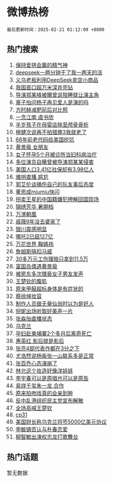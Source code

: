 # 微博热榜

`最后更新时间：2025-02-21 01:12:09 +0800`

## 热门搜索

1. [保持爱拼会赢的精气神](https://m.weibo.cn/search?containerid=100103type%3D1%26t%3D10%26q%3D%23%E4%BF%9D%E6%8C%81%E7%88%B1%E6%8B%BC%E4%BC%9A%E8%B5%A2%E7%9A%84%E7%B2%BE%E6%B0%94%E7%A5%9E%23&stream_entry_id=51&isnewpage=1&extparam=seat%3D1%26filter_type%3Drealtimehot%26cate%3D10103%26c_type%3D51%26pos%3D0%26q%3D%2523%25E4%25BF%259D%25E6%258C%2581%25E7%2588%25B1%25E6%258B%25BC%25E4%25BC%259A%25E8%25B5%25A2%25E7%259A%2584%25E7%25B2%25BE%25E6%25B0%2594%25E7%25A5%259E%2523%26dgr%3D0%26stream_entry_id%3D51%26display_time%3D1740071528%26pre_seqid%3D17400715282090121986126)
1. [deepseek一两分钟干了我一两天的活](https://m.weibo.cn/search?containerid=100103type%3D1%26t%3D10%26q%3D%23deepseek%E4%B8%80%E4%B8%A4%E5%88%86%E9%92%9F%E5%B9%B2%E4%BA%86%E6%88%91%E4%B8%80%E4%B8%A4%E5%A4%A9%E7%9A%84%E6%B4%BB%23&stream_entry_id=31&isnewpage=1&extparam=seat%3D1%26flag%3D16%26pos%3D0%26c_type%3D31%26lcate%3D5001%26filter_type%3Drealtimehot%26realpos%3D1%26cate%3D5001%26band_rank%3D1%26q%3D%2523deepseek%25E4%25B8%2580%25E4%25B8%25A4%25E5%2588%2586%25E9%2592%259F%25E5%25B9%25B2%25E4%25BA%2586%25E6%2588%2591%25E4%25B8%2580%25E4%25B8%25A4%25E5%25A4%25A9%25E7%259A%2584%25E6%25B4%25BB%2523%26dgr%3D0%26stream_entry_id%3D31%26display_time%3D1740071528%26pre_seqid%3D17400715282090121986126)
1. [义乌老板利用DeepSeek卖空小商品](https://m.weibo.cn/search?containerid=100103type%3D1%26t%3D10%26q%3D%23%E4%B9%89%E4%B9%8C%E8%80%81%E6%9D%BF%E5%88%A9%E7%94%A8DeepSeek%E5%8D%96%E7%A9%BA%E5%B0%8F%E5%95%86%E5%93%81%23&stream_entry_id=31&isnewpage=1&extparam=seat%3D1%26flag%3D2%26pos%3D1%26c_type%3D31%26lcate%3D5001%26filter_type%3Drealtimehot%26realpos%3D2%26cate%3D5001%26band_rank%3D2%26q%3D%2523%25E4%25B9%2589%25E4%25B9%258C%25E8%2580%2581%25E6%259D%25BF%25E5%2588%25A9%25E7%2594%25A8DeepSeek%25E5%258D%2596%25E7%25A9%25BA%25E5%25B0%258F%25E5%2595%2586%25E5%2593%2581%2523%26dgr%3D0%26stream_entry_id%3D31%26display_time%3D1740071528%26pre_seqid%3D17400715282090121986126)
1. [我国首口超万米深井完钻](https://m.weibo.cn/search?containerid=100103type%3D1%26t%3D10%26q%3D%23%E6%88%91%E5%9B%BD%E9%A6%96%E5%8F%A3%E8%B6%85%E4%B8%87%E7%B1%B3%E6%B7%B1%E4%BA%95%E5%AE%8C%E9%92%BB%23&stream_entry_id=31&isnewpage=1&extparam=seat%3D1%26flag%3D0%26pos%3D2%26c_type%3D31%26lcate%3D5001%26filter_type%3Drealtimehot%26realpos%3D3%26cate%3D5001%26band_rank%3D3%26q%3D%2523%25E6%2588%2591%25E5%259B%25BD%25E9%25A6%2596%25E5%258F%25A3%25E8%25B6%2585%25E4%25B8%2587%25E7%25B1%25B3%25E6%25B7%25B1%25E4%25BA%2595%25E5%25AE%258C%25E9%2592%25BB%2523%26dgr%3D0%26stream_entry_id%3D31%26display_time%3D1740071528%26pre_seqid%3D17400715282090121986126)
1. [导演郑某峰被曝曾说陪睡就让演主角](https://m.weibo.cn/search?containerid=100103type%3D1%26t%3D10%26q%3D%23%E5%AF%BC%E6%BC%94%E9%83%91%E6%9F%90%E5%B3%B0%E8%A2%AB%E6%9B%9D%E6%9B%BE%E8%AF%B4%E9%99%AA%E7%9D%A1%E5%B0%B1%E8%AE%A9%E6%BC%94%E4%B8%BB%E8%A7%92%23&stream_entry_id=31&isnewpage=1&extparam=seat%3D1%26flag%3D1%26pos%3D3%26c_type%3D31%26lcate%3D5001%26filter_type%3Drealtimehot%26realpos%3D4%26cate%3D5001%26band_rank%3D4%26q%3D%2523%25E5%25AF%25BC%25E6%25BC%2594%25E9%2583%2591%25E6%259F%2590%25E5%25B3%25B0%25E8%25A2%25AB%25E6%259B%259D%25E6%259B%25BE%25E8%25AF%25B4%25E9%2599%25AA%25E7%259D%25A1%25E5%25B0%25B1%25E8%25AE%25A9%25E6%25BC%2594%25E4%25B8%25BB%25E8%25A7%2592%2523%26dgr%3D0%26stream_entry_id%3D31%26display_time%3D1740071528%26pre_seqid%3D17400715282090121986126)
1. [章子怡问杨子再见爱人是演的吗](https://m.weibo.cn/search?containerid=100103type%3D1%26t%3D10%26q%3D%E7%AB%A0%E5%AD%90%E6%80%A1%E9%97%AE%E6%9D%A8%E5%AD%90%E5%86%8D%E8%A7%81%E7%88%B1%E4%BA%BA%E6%98%AF%E6%BC%94%E7%9A%84%E5%90%97&stream_entry_id=31&isnewpage=1&extparam=seat%3D1%26flag%3D2%26pos%3D4%26c_type%3D31%26lcate%3D5001%26filter_type%3Drealtimehot%26realpos%3D5%26cate%3D5001%26band_rank%3D5%26q%3D%25E7%25AB%25A0%25E5%25AD%2590%25E6%2580%25A1%25E9%2597%25AE%25E6%259D%25A8%25E5%25AD%2590%25E5%2586%258D%25E8%25A7%2581%25E7%2588%25B1%25E4%25BA%25BA%25E6%2598%25AF%25E6%25BC%2594%25E7%259A%2584%25E5%2590%2597%26dgr%3D0%26stream_entry_id%3D31%26display_time%3D1740071528%26pre_seqid%3D17400715282090121986126)
1. [方时赫减肥前后对比照](https://m.weibo.cn/search?containerid=100103type%3D1%26t%3D10%26q%3D%23%E6%96%B9%E6%97%B6%E8%B5%AB%E5%87%8F%E8%82%A5%E5%89%8D%E5%90%8E%E5%AF%B9%E6%AF%94%E7%85%A7%23&stream_entry_id=31&isnewpage=1&extparam=seat%3D1%26flag%3D1%26pos%3D5%26c_type%3D31%26lcate%3D5001%26filter_type%3Drealtimehot%26realpos%3D6%26cate%3D5001%26band_rank%3D6%26q%3D%2523%25E6%2596%25B9%25E6%2597%25B6%25E8%25B5%25AB%25E5%2587%258F%25E8%2582%25A5%25E5%2589%258D%25E5%2590%258E%25E5%25AF%25B9%25E6%25AF%2594%25E7%2585%25A7%2523%26dgr%3D0%26stream_entry_id%3D31%26display_time%3D1740071528%26pre_seqid%3D17400715282090121986126)
1. [一念江南 虞书欣](https://m.weibo.cn/search?containerid=100103type%3D1%26t%3D10%26q%3D%E4%B8%80%E5%BF%B5%E6%B1%9F%E5%8D%97+%E8%99%9E%E4%B9%A6%E6%AC%A3&stream_entry_id=31&isnewpage=1&extparam=seat%3D1%26flag%3D0%26pos%3D6%26c_type%3D31%26lcate%3D5001%26filter_type%3Drealtimehot%26realpos%3D7%26cate%3D5001%26band_rank%3D7%26q%3D%25E4%25B8%2580%25E5%25BF%25B5%25E6%25B1%259F%25E5%258D%2597%2520%25E8%2599%259E%25E4%25B9%25A6%25E6%25AC%25A3%26dgr%3D0%26stream_entry_id%3D31%26display_time%3D1740071528%26pre_seqid%3D17400715282090121986126)
1. [半岁孩子在母婴店摔至颅骨骨折](https://m.weibo.cn/search?containerid=100103type%3D1%26t%3D10%26q%3D%23%E5%8D%8A%E5%B2%81%E5%AD%A9%E5%AD%90%E5%9C%A8%E6%AF%8D%E5%A9%B4%E5%BA%97%E6%91%94%E8%87%B3%E9%A2%85%E9%AA%A8%E9%AA%A8%E6%8A%98%23&stream_entry_id=31&isnewpage=1&extparam=seat%3D1%26flag%3D1%26pos%3D7%26c_type%3D31%26lcate%3D5001%26filter_type%3Drealtimehot%26realpos%3D8%26cate%3D5001%26band_rank%3D8%26q%3D%2523%25E5%258D%258A%25E5%25B2%2581%25E5%25AD%25A9%25E5%25AD%2590%25E5%259C%25A8%25E6%25AF%258D%25E5%25A9%25B4%25E5%25BA%2597%25E6%2591%2594%25E8%2587%25B3%25E9%25A2%2585%25E9%25AA%25A8%25E9%25AA%25A8%25E6%258A%2598%2523%26dgr%3D0%26stream_entry_id%3D31%26display_time%3D1740071528%26pre_seqid%3D17400715282090121986126)
1. [檀健次说再不拍猎罪3我就老了](https://m.weibo.cn/search?containerid=100103type%3D1%26t%3D10%26q%3D%23%E6%AA%80%E5%81%A5%E6%AC%A1%E8%AF%B4%E5%86%8D%E4%B8%8D%E6%8B%8D%E7%8C%8E%E7%BD%AA3%E6%88%91%E5%B0%B1%E8%80%81%E4%BA%86%23&stream_entry_id=31&isnewpage=1&extparam=seat%3D1%26flag%3D0%26pos%3D8%26c_type%3D31%26lcate%3D5001%26filter_type%3Drealtimehot%26realpos%3D9%26cate%3D5001%26band_rank%3D9%26q%3D%2523%25E6%25AA%2580%25E5%2581%25A5%25E6%25AC%25A1%25E8%25AF%25B4%25E5%2586%258D%25E4%25B8%258D%25E6%258B%258D%25E7%258C%258E%25E7%25BD%25AA3%25E6%2588%2591%25E5%25B0%25B1%25E8%2580%2581%25E4%25BA%2586%2523%26dgr%3D0%26stream_entry_id%3D31%26display_time%3D1740071528%26pre_seqid%3D17400715282090121986126)
1. [66年前老代码给美国挖坑](https://m.weibo.cn/search?containerid=100103type%3D1%26t%3D10%26q%3D%2366%E5%B9%B4%E5%89%8D%E8%80%81%E4%BB%A3%E7%A0%81%E7%BB%99%E7%BE%8E%E5%9B%BD%E6%8C%96%E5%9D%91%23&stream_entry_id=31&isnewpage=1&extparam=seat%3D1%26flag%3D1%26pos%3D9%26c_type%3D31%26lcate%3D5001%26filter_type%3Drealtimehot%26realpos%3D10%26cate%3D5001%26band_rank%3D10%26q%3D%252366%25E5%25B9%25B4%25E5%2589%258D%25E8%2580%2581%25E4%25BB%25A3%25E7%25A0%2581%25E7%25BB%2599%25E7%25BE%258E%25E5%259B%25BD%25E6%258C%2596%25E5%259D%2591%2523%26dgr%3D0%26stream_entry_id%3D31%26display_time%3D1740071528%26pre_seqid%3D17400715282090121986126)
1. [黄景瑜 女朋友](https://m.weibo.cn/search?containerid=100103type%3D1%26t%3D10%26q%3D%E9%BB%84%E6%99%AF%E7%91%9C+%E5%A5%B3%E6%9C%8B%E5%8F%8B&stream_entry_id=31&isnewpage=1&extparam=seat%3D1%26flag%3D2%26pos%3D10%26c_type%3D31%26lcate%3D5001%26filter_type%3Drealtimehot%26realpos%3D11%26cate%3D5001%26band_rank%3D11%26q%3D%25E9%25BB%2584%25E6%2599%25AF%25E7%2591%259C%2520%25E5%25A5%25B3%25E6%259C%258B%25E5%258F%258B%26dgr%3D0%26stream_entry_id%3D31%26display_time%3D1740071528%26pre_seqid%3D17400715282090121986126)
1. [女子怀孕5个月被诊所当妇科病治疗](https://m.weibo.cn/search?containerid=100103type%3D1%26t%3D10%26q%3D%23%E5%A5%B3%E5%AD%90%E6%80%80%E5%AD%955%E4%B8%AA%E6%9C%88%E8%A2%AB%E8%AF%8A%E6%89%80%E5%BD%93%E5%A6%87%E7%A7%91%E7%97%85%E6%B2%BB%E7%96%97%23&stream_entry_id=31&isnewpage=1&extparam=seat%3D1%26flag%3D2%26pos%3D11%26c_type%3D31%26lcate%3D5001%26filter_type%3Drealtimehot%26realpos%3D12%26cate%3D5001%26band_rank%3D12%26q%3D%2523%25E5%25A5%25B3%25E5%25AD%2590%25E6%2580%2580%25E5%25AD%25955%25E4%25B8%25AA%25E6%259C%2588%25E8%25A2%25AB%25E8%25AF%258A%25E6%2589%2580%25E5%25BD%2593%25E5%25A6%2587%25E7%25A7%2591%25E7%2597%2585%25E6%25B2%25BB%25E7%2596%2597%2523%26dgr%3D0%26stream_entry_id%3D31%26display_time%3D1740071528%26pre_seqid%3D17400715282090121986126)
1. [多位演员自曝曾被导演郑某某侵害](https://m.weibo.cn/search?containerid=100103type%3D1%26t%3D10%26q%3D%23%E5%A4%9A%E4%BD%8D%E6%BC%94%E5%91%98%E8%87%AA%E6%9B%9D%E6%9B%BE%E8%A2%AB%E5%AF%BC%E6%BC%94%E9%83%91%E6%9F%90%E6%9F%90%E4%BE%B5%E5%AE%B3%23&stream_entry_id=31&isnewpage=1&extparam=seat%3D1%26flag%3D2%26pos%3D12%26c_type%3D31%26lcate%3D5001%26filter_type%3Drealtimehot%26realpos%3D13%26cate%3D5001%26band_rank%3D13%26q%3D%2523%25E5%25A4%259A%25E4%25BD%258D%25E6%25BC%2594%25E5%2591%2598%25E8%2587%25AA%25E6%259B%259D%25E6%259B%25BE%25E8%25A2%25AB%25E5%25AF%25BC%25E6%25BC%2594%25E9%2583%2591%25E6%259F%2590%25E6%259F%2590%25E4%25BE%25B5%25E5%25AE%25B3%2523%26dgr%3D0%26stream_entry_id%3D31%26display_time%3D1740071528%26pre_seqid%3D17400715282090121986126)
1. [美国人口3.41亿社保却有3.98亿人](https://m.weibo.cn/search?containerid=100103type%3D1%26t%3D10%26q%3D%23%E7%BE%8E%E5%9B%BD%E4%BA%BA%E5%8F%A33.41%E4%BA%BF%E7%A4%BE%E4%BF%9D%E5%8D%B4%E6%9C%893.98%E4%BA%BF%E4%BA%BA%23&stream_entry_id=31&isnewpage=1&extparam=seat%3D1%26flag%3D1%26pos%3D13%26c_type%3D31%26lcate%3D5001%26filter_type%3Drealtimehot%26realpos%3D14%26cate%3D5001%26band_rank%3D14%26q%3D%2523%25E7%25BE%258E%25E5%259B%25BD%25E4%25BA%25BA%25E5%258F%25A33.41%25E4%25BA%25BF%25E7%25A4%25BE%25E4%25BF%259D%25E5%258D%25B4%25E6%259C%25893.98%25E4%25BA%25BF%25E4%25BA%25BA%2523%26dgr%3D0%26stream_entry_id%3D31%26display_time%3D1740071528%26pre_seqid%3D17400715282090121986126)
1. [难哄直播 尴尬](https://m.weibo.cn/search?containerid=100103type%3D1%26t%3D10%26q%3D%E9%9A%BE%E5%93%84%E7%9B%B4%E6%92%AD+%E5%B0%B4%E5%B0%AC&stream_entry_id=31&isnewpage=1&extparam=seat%3D1%26flag%3D0%26pos%3D14%26c_type%3D31%26lcate%3D5001%26filter_type%3Drealtimehot%26realpos%3D15%26cate%3D5001%26band_rank%3D15%26q%3D%25E9%259A%25BE%25E5%2593%2584%25E7%259B%25B4%25E6%2592%25AD%2520%25E5%25B0%25B4%25E5%25B0%25AC%26dgr%3D0%26stream_entry_id%3D31%26display_time%3D1740071528%26pre_seqid%3D17400715282090121986126)
1. [郭艾伦谈捅伤自己的队友事后态度](https://m.weibo.cn/search?containerid=100103type%3D1%26t%3D10%26q%3D%23%E9%83%AD%E8%89%BE%E4%BC%A6%E8%B0%88%E6%8D%85%E4%BC%A4%E8%87%AA%E5%B7%B1%E7%9A%84%E9%98%9F%E5%8F%8B%E4%BA%8B%E5%90%8E%E6%80%81%E5%BA%A6%23&stream_entry_id=31&isnewpage=1&extparam=seat%3D1%26flag%3D0%26pos%3D15%26c_type%3D31%26lcate%3D5001%26filter_type%3Drealtimehot%26realpos%3D16%26cate%3D5001%26band_rank%3D16%26q%3D%2523%25E9%2583%25AD%25E8%2589%25BE%25E4%25BC%25A6%25E8%25B0%2588%25E6%258D%2585%25E4%25BC%25A4%25E8%2587%25AA%25E5%25B7%25B1%25E7%259A%2584%25E9%2598%259F%25E5%258F%258B%25E4%25BA%258B%25E5%2590%258E%25E6%2580%2581%25E5%25BA%25A6%2523%26dgr%3D0%26stream_entry_id%3D31%26display_time%3D1740071528%26pre_seqid%3D17400715282090121986126)
1. [董思成miumiu快闪](https://m.weibo.cn/search?containerid=100103type%3D1%26t%3D10%26q%3D%23%E8%91%A3%E6%80%9D%E6%88%90miumiu%E5%BF%AB%E9%97%AA%23&stream_entry_id=31&isnewpage=1&extparam=seat%3D1%26flag%3D1%26pos%3D16%26c_type%3D31%26lcate%3D5001%26filter_type%3Drealtimehot%26realpos%3D17%26cate%3D5001%26band_rank%3D17%26q%3D%2523%25E8%2591%25A3%25E6%2580%259D%25E6%2588%2590miumiu%25E5%25BF%25AB%25E9%2597%25AA%2523%26dgr%3D0%26stream_entry_id%3D31%26display_time%3D1740071528%26pre_seqid%3D17400715282090121986126)
1. [拐卖王星的中国籍嫌犯押解回国现场](https://m.weibo.cn/search?containerid=100103type%3D1%26t%3D10%26q%3D%23%E6%8B%90%E5%8D%96%E7%8E%8B%E6%98%9F%E7%9A%84%E4%B8%AD%E5%9B%BD%E7%B1%8D%E5%AB%8C%E7%8A%AF%E6%8A%BC%E8%A7%A3%E5%9B%9E%E5%9B%BD%E7%8E%B0%E5%9C%BA%23&stream_entry_id=31&isnewpage=1&extparam=seat%3D1%26flag%3D0%26pos%3D17%26c_type%3D31%26lcate%3D5001%26filter_type%3Drealtimehot%26realpos%3D18%26cate%3D5001%26band_rank%3D18%26q%3D%2523%25E6%258B%2590%25E5%258D%2596%25E7%258E%258B%25E6%2598%259F%25E7%259A%2584%25E4%25B8%25AD%25E5%259B%25BD%25E7%25B1%258D%25E5%25AB%258C%25E7%258A%25AF%25E6%258A%25BC%25E8%25A7%25A3%25E5%259B%259E%25E5%259B%25BD%25E7%258E%25B0%25E5%259C%25BA%2523%26dgr%3D0%26stream_entry_id%3D31%26display_time%3D1740071528%26pre_seqid%3D17400715282090121986126)
1. [锦绣芳华 暑期档](https://m.weibo.cn/search?containerid=100103type%3D1%26t%3D10%26q%3D%E9%94%A6%E7%BB%A3%E8%8A%B3%E5%8D%8E+%E6%9A%91%E6%9C%9F%E6%A1%A3&stream_entry_id=31&isnewpage=1&extparam=seat%3D1%26flag%3D0%26pos%3D18%26c_type%3D31%26lcate%3D5001%26filter_type%3Drealtimehot%26realpos%3D19%26cate%3D5001%26band_rank%3D19%26q%3D%25E9%2594%25A6%25E7%25BB%25A3%25E8%258A%25B3%25E5%258D%258E%2520%25E6%259A%2591%25E6%259C%259F%25E6%25A1%25A3%26dgr%3D0%26stream_entry_id%3D31%26display_time%3D1740071528%26pre_seqid%3D17400715282090121986126)
1. [万渣朝凰](https://m.weibo.cn/search?containerid=100103type%3D1%26t%3D10%26q%3D%E4%B8%87%E6%B8%A3%E6%9C%9D%E5%87%B0&stream_entry_id=31&isnewpage=1&extparam=seat%3D1%26flag%3D0%26pos%3D19%26c_type%3D31%26lcate%3D5001%26filter_type%3Drealtimehot%26realpos%3D20%26cate%3D5001%26band_rank%3D20%26q%3D%25E4%25B8%2587%25E6%25B8%25A3%25E6%259C%259D%25E5%2587%25B0%26dgr%3D0%26stream_entry_id%3D31%26display_time%3D1740071528%26pre_seqid%3D17400715282090121986126)
1. [戚薇9年没去婆家了](https://m.weibo.cn/search?containerid=100103type%3D1%26t%3D10%26q%3D%23%E6%88%9A%E8%96%879%E5%B9%B4%E6%B2%A1%E5%8E%BB%E5%A9%86%E5%AE%B6%E4%BA%86%23&stream_entry_id=31&isnewpage=1&extparam=seat%3D1%26flag%3D2%26pos%3D20%26c_type%3D31%26lcate%3D5001%26filter_type%3Drealtimehot%26realpos%3D21%26cate%3D5001%26band_rank%3D21%26q%3D%2523%25E6%2588%259A%25E8%2596%25879%25E5%25B9%25B4%25E6%25B2%25A1%25E5%258E%25BB%25E5%25A9%2586%25E5%25AE%25B6%25E4%25BA%2586%2523%26dgr%3D0%26stream_entry_id%3D31%26display_time%3D1740071528%26pre_seqid%3D17400715282090121986126)
1. [银川震感明显](https://m.weibo.cn/search?containerid=100103type%3D1%26t%3D10%26q%3D%23%E9%93%B6%E5%B7%9D%E9%9C%87%E6%84%9F%E6%98%8E%E6%98%BE%23&stream_entry_id=31&isnewpage=1&extparam=seat%3D1%26flag%3D1%26pos%3D21%26c_type%3D31%26lcate%3D5001%26filter_type%3Drealtimehot%26realpos%3D22%26cate%3D5001%26band_rank%3D22%26q%3D%2523%25E9%2593%25B6%25E5%25B7%259D%25E9%259C%2587%25E6%2584%259F%25E6%2598%258E%25E6%2598%25BE%2523%26dgr%3D0%26stream_entry_id%3D31%26display_time%3D1740071528%26pre_seqid%3D17400715282090121986126)
1. [哪吒2已超127亿](https://m.weibo.cn/search?containerid=100103type%3D1%26t%3D10%26q%3D%23%E5%93%AA%E5%90%922%E5%B7%B2%E8%B6%85127%E4%BA%BF%23&stream_entry_id=31&isnewpage=1&extparam=seat%3D1%26flag%3D0%26pos%3D22%26c_type%3D31%26lcate%3D5001%26filter_type%3Drealtimehot%26realpos%3D23%26cate%3D5001%26band_rank%3D23%26q%3D%2523%25E5%2593%25AA%25E5%2590%25922%25E5%25B7%25B2%25E8%25B6%2585127%25E4%25BA%25BF%2523%26dgr%3D0%26stream_entry_id%3D31%26display_time%3D1740071528%26pre_seqid%3D17400715282090121986126)
1. [万花世界 鞠婧祎](https://m.weibo.cn/search?containerid=100103type%3D1%26t%3D10%26q%3D%E4%B8%87%E8%8A%B1%E4%B8%96%E7%95%8C+%E9%9E%A0%E5%A9%A7%E7%A5%8E&stream_entry_id=31&isnewpage=1&extparam=seat%3D1%26flag%3D0%26pos%3D23%26c_type%3D31%26lcate%3D5001%26filter_type%3Drealtimehot%26realpos%3D24%26cate%3D5001%26band_rank%3D24%26q%3D%25E4%25B8%2587%25E8%258A%25B1%25E4%25B8%2596%25E7%2595%258C%2520%25E9%259E%25A0%25E5%25A9%25A7%25E7%25A5%258E%26dgr%3D0%26stream_entry_id%3D31%26display_time%3D1740071528%26pre_seqid%3D17400715282090121986126)
1. [詹姆斯隔扣马威](https://m.weibo.cn/search?containerid=100103type%3D1%26t%3D10%26q%3D%23%E8%A9%B9%E5%A7%86%E6%96%AF%E9%9A%94%E6%89%A3%E9%A9%AC%E5%A8%81%23&stream_entry_id=31&isnewpage=1&extparam=seat%3D1%26flag%3D1%26pos%3D24%26c_type%3D31%26lcate%3D5001%26filter_type%3Drealtimehot%26realpos%3D25%26cate%3D5001%26band_rank%3D25%26q%3D%2523%25E8%25A9%25B9%25E5%25A7%2586%25E6%2596%25AF%25E9%259A%2594%25E6%2589%25A3%25E9%25A9%25AC%25E5%25A8%2581%2523%26dgr%3D0%26stream_entry_id%3D31%26display_time%3D1740071528%26pre_seqid%3D17400715282090121986126)
1. [30多万元工伤理赔只拿到11.5万](https://m.weibo.cn/search?containerid=100103type%3D1%26t%3D10%26q%3D%2330%E5%A4%9A%E4%B8%87%E5%85%83%E5%B7%A5%E4%BC%A4%E7%90%86%E8%B5%94%E5%8F%AA%E6%8B%BF%E5%88%B011.5%E4%B8%87%23&stream_entry_id=31&isnewpage=1&extparam=seat%3D1%26flag%3D1%26pos%3D25%26c_type%3D31%26lcate%3D5001%26filter_type%3Drealtimehot%26realpos%3D26%26cate%3D5001%26band_rank%3D26%26q%3D%252330%25E5%25A4%259A%25E4%25B8%2587%25E5%2585%2583%25E5%25B7%25A5%25E4%25BC%25A4%25E7%2590%2586%25E8%25B5%2594%25E5%258F%25AA%25E6%258B%25BF%25E5%2588%25B011.5%25E4%25B8%2587%2523%26dgr%3D0%26stream_entry_id%3D31%26display_time%3D1740071528%26pre_seqid%3D17400715282090121986126)
1. [富国岛偶遇黄景瑜](https://m.weibo.cn/search?containerid=100103type%3D1%26t%3D10%26q%3D%23%E5%AF%8C%E5%9B%BD%E5%B2%9B%E5%81%B6%E9%81%87%E9%BB%84%E6%99%AF%E7%91%9C%23&stream_entry_id=31&isnewpage=1&extparam=seat%3D1%26flag%3D0%26pos%3D26%26c_type%3D31%26lcate%3D5001%26filter_type%3Drealtimehot%26realpos%3D27%26cate%3D5001%26band_rank%3D27%26q%3D%2523%25E5%25AF%258C%25E5%259B%25BD%25E5%25B2%259B%25E5%2581%25B6%25E9%2581%2587%25E9%25BB%2584%25E6%2599%25AF%25E7%2591%259C%2523%26dgr%3D0%26stream_entry_id%3D31%26display_time%3D1740071528%26pre_seqid%3D17400715282090121986126)
1. [被房东多次猥亵女子男友发声](https://m.weibo.cn/search?containerid=100103type%3D1%26t%3D10%26q%3D%23%E8%A2%AB%E6%88%BF%E4%B8%9C%E5%A4%9A%E6%AC%A1%E7%8C%A5%E4%BA%B5%E5%A5%B3%E5%AD%90%E7%94%B7%E5%8F%8B%E5%8F%91%E5%A3%B0%23&stream_entry_id=31&isnewpage=1&extparam=seat%3D1%26flag%3D0%26pos%3D27%26c_type%3D31%26lcate%3D5001%26filter_type%3Drealtimehot%26realpos%3D28%26cate%3D5001%26band_rank%3D28%26q%3D%2523%25E8%25A2%25AB%25E6%2588%25BF%25E4%25B8%259C%25E5%25A4%259A%25E6%25AC%25A1%25E7%258C%25A5%25E4%25BA%25B5%25E5%25A5%25B3%25E5%25AD%2590%25E7%2594%25B7%25E5%258F%258B%25E5%258F%2591%25E5%25A3%25B0%2523%26dgr%3D0%26stream_entry_id%3D31%26display_time%3D1740071528%26pre_seqid%3D17400715282090121986126)
1. [王楚钦的腹肌](https://m.weibo.cn/search?containerid=100103type%3D1%26t%3D10%26q%3D%E7%8E%8B%E6%A5%9A%E9%92%A6%E7%9A%84%E8%85%B9%E8%82%8C&stream_entry_id=31&isnewpage=1&extparam=seat%3D1%26flag%3D0%26pos%3D28%26c_type%3D31%26lcate%3D5001%26filter_type%3Drealtimehot%26realpos%3D29%26cate%3D5001%26band_rank%3D29%26q%3D%25E7%258E%258B%25E6%25A5%259A%25E9%2592%25A6%25E7%259A%2584%25E8%2585%25B9%25E8%2582%258C%26dgr%3D0%26stream_entry_id%3D31%26display_time%3D1740071528%26pre_seqid%3D17400715282090121986126)
1. [原来甲醛超标身体是有症状的](https://m.weibo.cn/search?containerid=100103type%3D1%26t%3D10%26q%3D%23%E5%8E%9F%E6%9D%A5%E7%94%B2%E9%86%9B%E8%B6%85%E6%A0%87%E8%BA%AB%E4%BD%93%E6%98%AF%E6%9C%89%E7%97%87%E7%8A%B6%E7%9A%84%23&stream_entry_id=31&isnewpage=1&extparam=seat%3D1%26flag%3D0%26pos%3D29%26c_type%3D31%26lcate%3D5001%26filter_type%3Drealtimehot%26realpos%3D30%26cate%3D5001%26band_rank%3D30%26q%3D%2523%25E5%258E%259F%25E6%259D%25A5%25E7%2594%25B2%25E9%2586%259B%25E8%25B6%2585%25E6%25A0%2587%25E8%25BA%25AB%25E4%25BD%2593%25E6%2598%25AF%25E6%259C%2589%25E7%2597%2587%25E7%258A%25B6%25E7%259A%2584%2523%26dgr%3D0%26stream_entry_id%3D31%26display_time%3D1740071528%26pre_seqid%3D17400715282090121986126)
1. [蔡徐坤妆容](https://m.weibo.cn/search?containerid=100103type%3D1%26t%3D10%26q%3D%E8%94%A1%E5%BE%90%E5%9D%A4%E5%A6%86%E5%AE%B9&stream_entry_id=31&isnewpage=1&extparam=seat%3D1%26flag%3D0%26pos%3D30%26c_type%3D31%26lcate%3D5001%26filter_type%3Drealtimehot%26realpos%3D31%26cate%3D5001%26band_rank%3D31%26q%3D%25E8%2594%25A1%25E5%25BE%2590%25E5%259D%25A4%25E5%25A6%2586%25E5%25AE%25B9%26dgr%3D0%26stream_entry_id%3D31%26display_time%3D1740071528%26pre_seqid%3D17400715282090121986126)
1. [制作人员做无量仙翁时以为是好人](https://m.weibo.cn/search?containerid=100103type%3D1%26t%3D10%26q%3D%23%E5%88%B6%E4%BD%9C%E4%BA%BA%E5%91%98%E5%81%9A%E6%97%A0%E9%87%8F%E4%BB%99%E7%BF%81%E6%97%B6%E4%BB%A5%E4%B8%BA%E6%98%AF%E5%A5%BD%E4%BA%BA%23&stream_entry_id=31&isnewpage=1&extparam=seat%3D1%26flag%3D0%26pos%3D31%26c_type%3D31%26lcate%3D5001%26filter_type%3Drealtimehot%26realpos%3D32%26cate%3D5001%26band_rank%3D32%26q%3D%2523%25E5%2588%25B6%25E4%25BD%259C%25E4%25BA%25BA%25E5%2591%2598%25E5%2581%259A%25E6%2597%25A0%25E9%2587%258F%25E4%25BB%2599%25E7%25BF%2581%25E6%2597%25B6%25E4%25BB%25A5%25E4%25B8%25BA%25E6%2598%25AF%25E5%25A5%25BD%25E4%25BA%25BA%2523%26dgr%3D0%26stream_entry_id%3D31%26display_time%3D1740071528%26pre_seqid%3D17400715282090121986126)
1. [倪妮出场听取好美声一片](https://m.weibo.cn/search?containerid=100103type%3D1%26t%3D10%26q%3D%23%E5%80%AA%E5%A6%AE%E5%87%BA%E5%9C%BA%E5%90%AC%E5%8F%96%E5%A5%BD%E7%BE%8E%E5%A3%B0%E4%B8%80%E7%89%87%23&stream_entry_id=31&isnewpage=1&extparam=seat%3D1%26flag%3D1%26pos%3D32%26c_type%3D31%26lcate%3D5001%26filter_type%3Drealtimehot%26realpos%3D33%26cate%3D5001%26band_rank%3D33%26q%3D%2523%25E5%2580%25AA%25E5%25A6%25AE%25E5%2587%25BA%25E5%259C%25BA%25E5%2590%25AC%25E5%258F%2596%25E5%25A5%25BD%25E7%25BE%258E%25E5%25A3%25B0%25E4%25B8%2580%25E7%2589%2587%2523%26dgr%3D0%26stream_entry_id%3D31%26display_time%3D1740071528%26pre_seqid%3D17400715282090121986126)
1. [张淼怡直播状态](https://m.weibo.cn/search?containerid=100103type%3D1%26t%3D10%26q%3D%23%E5%BC%A0%E6%B7%BC%E6%80%A1%E7%9B%B4%E6%92%AD%E7%8A%B6%E6%80%81%23&stream_entry_id=31&isnewpage=1&extparam=seat%3D1%26flag%3D0%26pos%3D33%26c_type%3D31%26lcate%3D5001%26filter_type%3Drealtimehot%26realpos%3D34%26cate%3D5001%26band_rank%3D34%26q%3D%2523%25E5%25BC%25A0%25E6%25B7%25BC%25E6%2580%25A1%25E7%259B%25B4%25E6%2592%25AD%25E7%258A%25B6%25E6%2580%2581%2523%26dgr%3D0%26stream_entry_id%3D31%26display_time%3D1740071528%26pre_seqid%3D17400715282090121986126)
1. [乌克兰](https://m.weibo.cn/search?containerid=100103type%3D1%26t%3D10%26q%3D%E4%B9%8C%E5%85%8B%E5%85%B0&stream_entry_id=31&isnewpage=1&extparam=seat%3D1%26flag%3D0%26pos%3D34%26c_type%3D31%26lcate%3D5001%26filter_type%3Drealtimehot%26realpos%3D35%26cate%3D5001%26band_rank%3D35%26q%3D%25E4%25B9%258C%25E5%2585%258B%25E5%2585%25B0%26dgr%3D0%26stream_entry_id%3D31%26display_time%3D1740071528%26pre_seqid%3D17400715282090121986126)
1. [孕妇赴柬埔寨2个多月后离奇死亡](https://m.weibo.cn/search?containerid=100103type%3D1%26t%3D10%26q%3D%23%E5%AD%95%E5%A6%87%E8%B5%B4%E6%9F%AC%E5%9F%94%E5%AF%A82%E4%B8%AA%E5%A4%9A%E6%9C%88%E5%90%8E%E7%A6%BB%E5%A5%87%E6%AD%BB%E4%BA%A1%23&stream_entry_id=31&isnewpage=1&extparam=seat%3D1%26flag%3D1%26pos%3D35%26c_type%3D31%26lcate%3D5001%26filter_type%3Drealtimehot%26realpos%3D36%26cate%3D5001%26band_rank%3D36%26q%3D%2523%25E5%25AD%2595%25E5%25A6%2587%25E8%25B5%25B4%25E6%259F%25AC%25E5%259F%2594%25E5%25AF%25A82%25E4%25B8%25AA%25E5%25A4%259A%25E6%259C%2588%25E5%2590%258E%25E7%25A6%25BB%25E5%25A5%2587%25E6%25AD%25BB%25E4%25BA%25A1%2523%26dgr%3D0%26stream_entry_id%3D31%26display_time%3D1740071528%26pre_seqid%3D17400715282090121986126)
1. [惠英红 影后就是影后](https://m.weibo.cn/search?containerid=100103type%3D1%26t%3D10%26q%3D%E6%83%A0%E8%8B%B1%E7%BA%A2+%E5%BD%B1%E5%90%8E%E5%B0%B1%E6%98%AF%E5%BD%B1%E5%90%8E&stream_entry_id=31&isnewpage=1&extparam=seat%3D1%26flag%3D0%26pos%3D36%26c_type%3D31%26lcate%3D5001%26filter_type%3Drealtimehot%26realpos%3D37%26cate%3D5001%26band_rank%3D37%26q%3D%25E6%2583%25A0%25E8%258B%25B1%25E7%25BA%25A2%2520%25E5%25BD%25B1%25E5%2590%258E%25E5%25B0%25B1%25E6%2598%25AF%25E5%25BD%25B1%25E5%2590%258E%26dgr%3D0%26stream_entry_id%3D31%26display_time%3D1740071528%26pre_seqid%3D17400715282090121986126)
1. [张亮4部代表作都在3分之下](https://m.weibo.cn/search?containerid=100103type%3D1%26t%3D10%26q%3D%23%E5%BC%A0%E4%BA%AE4%E9%83%A8%E4%BB%A3%E8%A1%A8%E4%BD%9C%E9%83%BD%E5%9C%A83%E5%88%86%E4%B9%8B%E4%B8%8B%23&stream_entry_id=31&isnewpage=1&extparam=seat%3D1%26flag%3D0%26pos%3D37%26c_type%3D31%26lcate%3D5001%26filter_type%3Drealtimehot%26realpos%3D38%26cate%3D5001%26band_rank%3D38%26q%3D%2523%25E5%25BC%25A0%25E4%25BA%25AE4%25E9%2583%25A8%25E4%25BB%25A3%25E8%25A1%25A8%25E4%25BD%259C%25E9%2583%25BD%25E5%259C%25A83%25E5%2588%2586%25E4%25B9%258B%25E4%25B8%258B%2523%26dgr%3D0%26stream_entry_id%3D31%26display_time%3D1740071528%26pre_seqid%3D17400715282090121986126)
1. [尤浩然说杨紫张一山联系多是正常](https://m.weibo.cn/search?containerid=100103type%3D1%26t%3D10%26q%3D%23%E5%B0%A4%E6%B5%A9%E7%84%B6%E8%AF%B4%E6%9D%A8%E7%B4%AB%E5%BC%A0%E4%B8%80%E5%B1%B1%E8%81%94%E7%B3%BB%E5%A4%9A%E6%98%AF%E6%AD%A3%E5%B8%B8%23&stream_entry_id=31&isnewpage=1&extparam=seat%3D1%26flag%3D0%26pos%3D38%26c_type%3D31%26lcate%3D5001%26filter_type%3Drealtimehot%26realpos%3D39%26cate%3D5001%26band_rank%3D39%26q%3D%2523%25E5%25B0%25A4%25E6%25B5%25A9%25E7%2584%25B6%25E8%25AF%25B4%25E6%259D%25A8%25E7%25B4%25AB%25E5%25BC%25A0%25E4%25B8%2580%25E5%25B1%25B1%25E8%2581%2594%25E7%25B3%25BB%25E5%25A4%259A%25E6%2598%25AF%25E6%25AD%25A3%25E5%25B8%25B8%2523%26dgr%3D0%26stream_entry_id%3D31%26display_time%3D1740071528%26pre_seqid%3D17400715282090121986126)
1. [张百乔心态演崩了](https://m.weibo.cn/search?containerid=100103type%3D1%26t%3D10%26q%3D%E5%BC%A0%E7%99%BE%E4%B9%94%E5%BF%83%E6%80%81%E6%BC%94%E5%B4%A9%E4%BA%86&stream_entry_id=31&isnewpage=1&extparam=seat%3D1%26flag%3D0%26pos%3D39%26c_type%3D31%26lcate%3D5001%26filter_type%3Drealtimehot%26realpos%3D40%26cate%3D5001%26band_rank%3D40%26q%3D%25E5%25BC%25A0%25E7%2599%25BE%25E4%25B9%2594%25E5%25BF%2583%25E6%2580%2581%25E6%25BC%2594%25E5%25B4%25A9%25E4%25BA%2586%26dgr%3D0%26stream_entry_id%3D31%26display_time%3D1740071528%26pre_seqid%3D17400715282090121986126)
1. [林允这个妆造好像洋娃娃](https://m.weibo.cn/search?containerid=100103type%3D1%26t%3D10%26q%3D%23%E6%9E%97%E5%85%81%E8%BF%99%E4%B8%AA%E5%A6%86%E9%80%A0%E5%A5%BD%E5%83%8F%E6%B4%8B%E5%A8%83%E5%A8%83%23&stream_entry_id=31&isnewpage=1&extparam=seat%3D1%26flag%3D1%26pos%3D40%26c_type%3D31%26lcate%3D5001%26filter_type%3Drealtimehot%26realpos%3D41%26cate%3D5001%26band_rank%3D41%26q%3D%2523%25E6%259E%2597%25E5%2585%2581%25E8%25BF%2599%25E4%25B8%25AA%25E5%25A6%2586%25E9%2580%25A0%25E5%25A5%25BD%25E5%2583%258F%25E6%25B4%258B%25E5%25A8%2583%25E5%25A8%2583%2523%26dgr%3D0%26stream_entry_id%3D31%26display_time%3D1740071528%26pre_seqid%3D17400715282090121986126)
1. [李宇春可以是原唱也可以是原告](https://m.weibo.cn/search?containerid=100103type%3D1%26t%3D10%26q%3D%E6%9D%8E%E5%AE%87%E6%98%A5%E5%8F%AF%E4%BB%A5%E6%98%AF%E5%8E%9F%E5%94%B1%E4%B9%9F%E5%8F%AF%E4%BB%A5%E6%98%AF%E5%8E%9F%E5%91%8A&stream_entry_id=31&isnewpage=1&extparam=seat%3D1%26flag%3D0%26pos%3D41%26c_type%3D31%26lcate%3D5001%26filter_type%3Drealtimehot%26realpos%3D42%26cate%3D5001%26band_rank%3D42%26q%3D%25E6%259D%258E%25E5%25AE%2587%25E6%2598%25A5%25E5%258F%25AF%25E4%25BB%25A5%25E6%2598%25AF%25E5%258E%259F%25E5%2594%25B1%25E4%25B9%259F%25E5%258F%25AF%25E4%25BB%25A5%25E6%2598%25AF%25E5%258E%259F%25E5%2591%258A%26dgr%3D0%26stream_entry_id%3D31%26display_time%3D1740071528%26pre_seqid%3D17400715282090121986126)
1. [易烊千玺朱一龙 合作](https://m.weibo.cn/search?containerid=100103type%3D1%26t%3D10%26q%3D%E6%98%93%E7%83%8A%E5%8D%83%E7%8E%BA%E6%9C%B1%E4%B8%80%E9%BE%99+%E5%90%88%E4%BD%9C&stream_entry_id=31&isnewpage=1&extparam=seat%3D1%26flag%3D0%26pos%3D42%26c_type%3D31%26lcate%3D5001%26filter_type%3Drealtimehot%26realpos%3D43%26cate%3D5001%26band_rank%3D43%26q%3D%25E6%2598%2593%25E7%2583%258A%25E5%258D%2583%25E7%258E%25BA%25E6%259C%25B1%25E4%25B8%2580%25E9%25BE%2599%2520%25E5%2590%2588%25E4%25BD%259C%26dgr%3D0%26stream_entry_id%3D31%26display_time%3D1740071528%26pre_seqid%3D17400715282090121986126)
1. [原来拍吻戏真的会亲到肿](https://m.weibo.cn/search?containerid=100103type%3D1%26t%3D10%26q%3D%E5%8E%9F%E6%9D%A5%E6%8B%8D%E5%90%BB%E6%88%8F%E7%9C%9F%E7%9A%84%E4%BC%9A%E4%BA%B2%E5%88%B0%E8%82%BF&stream_entry_id=31&isnewpage=1&extparam=seat%3D1%26flag%3D0%26pos%3D43%26c_type%3D31%26lcate%3D5001%26filter_type%3Drealtimehot%26realpos%3D44%26cate%3D5001%26band_rank%3D44%26q%3D%25E5%258E%259F%25E6%259D%25A5%25E6%258B%258D%25E5%2590%25BB%25E6%2588%258F%25E7%259C%259F%25E7%259A%2584%25E4%25BC%259A%25E4%25BA%25B2%25E5%2588%25B0%25E8%2582%25BF%26dgr%3D0%26stream_entry_id%3D31%26display_time%3D1740071528%26pre_seqid%3D17400715282090121986126)
1. [反中乱港组织民主党宣布解散](https://m.weibo.cn/search?containerid=100103type%3D1%26t%3D10%26q%3D%23%E5%8F%8D%E4%B8%AD%E4%B9%B1%E6%B8%AF%E7%BB%84%E7%BB%87%E6%B0%91%E4%B8%BB%E5%85%9A%E5%AE%A3%E5%B8%83%E8%A7%A3%E6%95%A3%23&stream_entry_id=31&isnewpage=1&extparam=seat%3D1%26flag%3D0%26pos%3D44%26c_type%3D31%26lcate%3D5001%26filter_type%3Drealtimehot%26realpos%3D45%26cate%3D5001%26band_rank%3D45%26q%3D%2523%25E5%258F%258D%25E4%25B8%25AD%25E4%25B9%25B1%25E6%25B8%25AF%25E7%25BB%2584%25E7%25BB%2587%25E6%25B0%2591%25E4%25B8%25BB%25E5%2585%259A%25E5%25AE%25A3%25E5%25B8%2583%25E8%25A7%25A3%25E6%2595%25A3%2523%26dgr%3D0%26stream_entry_id%3D31%26display_time%3D1740071528%26pre_seqid%3D17400715282090121986126)
1. [全场高喊王楚钦](https://m.weibo.cn/search?containerid=100103type%3D1%26t%3D10%26q%3D%23%E5%85%A8%E5%9C%BA%E9%AB%98%E5%96%8A%E7%8E%8B%E6%A5%9A%E9%92%A6%23&stream_entry_id=31&isnewpage=1&extparam=seat%3D1%26flag%3D1%26pos%3D45%26c_type%3D31%26lcate%3D5001%26filter_type%3Drealtimehot%26realpos%3D46%26cate%3D5001%26band_rank%3D46%26q%3D%2523%25E5%2585%25A8%25E5%259C%25BA%25E9%25AB%2598%25E5%2596%258A%25E7%258E%258B%25E6%25A5%259A%25E9%2592%25A6%2523%26dgr%3D0%26stream_entry_id%3D31%26display_time%3D1740071528%26pre_seqid%3D17400715282090121986126)
1. [cp31](https://m.weibo.cn/search?containerid=100103type%3D1%26t%3D10%26q%3Dcp31&stream_entry_id=31&isnewpage=1&extparam=seat%3D1%26flag%3D0%26pos%3D46%26c_type%3D31%26lcate%3D5001%26filter_type%3Drealtimehot%26realpos%3D47%26cate%3D5001%26band_rank%3D47%26q%3Dcp31%26dgr%3D0%26stream_entry_id%3D31%26display_time%3D1740071528%26pre_seqid%3D17400715282090121986126)
1. [美国财长称乌克兰将签5000亿美元协议](https://m.weibo.cn/search?containerid=100103type%3D1%26t%3D10%26q%3D%23%E7%BE%8E%E5%9B%BD%E8%B4%A2%E9%95%BF%E7%A7%B0%E4%B9%8C%E5%85%8B%E5%85%B0%E5%B0%86%E7%AD%BE5000%E4%BA%BF%E7%BE%8E%E5%85%83%E5%8D%8F%E8%AE%AE%23&stream_entry_id=31&isnewpage=1&extparam=seat%3D1%26flag%3D0%26pos%3D47%26c_type%3D31%26lcate%3D5001%26filter_type%3Drealtimehot%26realpos%3D48%26cate%3D5001%26band_rank%3D48%26q%3D%2523%25E7%25BE%258E%25E5%259B%25BD%25E8%25B4%25A2%25E9%2595%25BF%25E7%25A7%25B0%25E4%25B9%258C%25E5%2585%258B%25E5%2585%25B0%25E5%25B0%2586%25E7%25AD%25BE5000%25E4%25BA%25BF%25E7%25BE%258E%25E5%2585%2583%25E5%258D%258F%25E8%25AE%25AE%2523%26dgr%3D0%26stream_entry_id%3D31%26display_time%3D1740071528%26pre_seqid%3D17400715282090121986126)
1. [李敏镐否认与朴春恋爱](https://m.weibo.cn/search?containerid=100103type%3D1%26t%3D10%26q%3D%23%E6%9D%8E%E6%95%8F%E9%95%90%E5%90%A6%E8%AE%A4%E4%B8%8E%E6%9C%B4%E6%98%A5%E6%81%8B%E7%88%B1%23&stream_entry_id=31&isnewpage=1&extparam=seat%3D1%26flag%3D0%26pos%3D48%26c_type%3D31%26lcate%3D5001%26filter_type%3Drealtimehot%26realpos%3D49%26cate%3D5001%26band_rank%3D49%26q%3D%2523%25E6%259D%258E%25E6%2595%258F%25E9%2595%2590%25E5%2590%25A6%25E8%25AE%25A4%25E4%25B8%258E%25E6%259C%25B4%25E6%2598%25A5%25E6%2581%258B%25E7%2588%25B1%2523%26dgr%3D0%26stream_entry_id%3D31%26display_time%3D1740071528%26pre_seqid%3D17400715282090121986126)
1. [柳智敏出演权志龙打歌舞台](https://m.weibo.cn/search?containerid=100103type%3D1%26t%3D10%26q%3D%23%E6%9F%B3%E6%99%BA%E6%95%8F%E5%87%BA%E6%BC%94%E6%9D%83%E5%BF%97%E9%BE%99%E6%89%93%E6%AD%8C%E8%88%9E%E5%8F%B0%23&stream_entry_id=31&isnewpage=1&extparam=seat%3D1%26flag%3D0%26pos%3D49%26c_type%3D31%26lcate%3D5001%26filter_type%3Drealtimehot%26realpos%3D50%26cate%3D5001%26band_rank%3D50%26q%3D%2523%25E6%259F%25B3%25E6%2599%25BA%25E6%2595%258F%25E5%2587%25BA%25E6%25BC%2594%25E6%259D%2583%25E5%25BF%2597%25E9%25BE%2599%25E6%2589%2593%25E6%25AD%258C%25E8%2588%259E%25E5%258F%25B0%2523%26dgr%3D0%26stream_entry_id%3D31%26display_time%3D1740071528%26pre_seqid%3D17400715282090121986126)

## 热门话题

暂无数据
